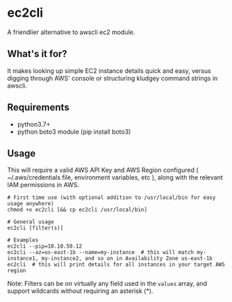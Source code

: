 # ec2cli
A friendlier alternative to awscli ec2 module.

## What's it for?
It makes looking up simple EC2 instance details quick and easy, versus digging through AWS' console or structuring kludgey command strings in awscli.

## Requirements
* python3.7+
* python boto3 module (pip install boto3)

## Usage
This will require a valid AWS API Key and AWS Region configured ( ~/.aws/credentials file, environment variables, etc ), along with the relevant IAM permissions in AWS.

```
# First time use (with optional addition to /usr/local/bin for easy usage anywhere)
chmod +x ec2cli [&& cp ec2cli /usr/local/bin]

# General usage
ec2cli [filter(s)]

# Examples
ec2cli --pip=10.10.50.12
ec2cli --az=us-east-1b --name=my-instance  # this will match my-instance1, my-instance2, and so on in Availability Zone us-east-1b
ec2cli  # this will print details for all instances in your target AWS region
```

Note: Filters can be on virtually any field used in the `values` array, and support wildcards without requiring an asterisk (\*).
